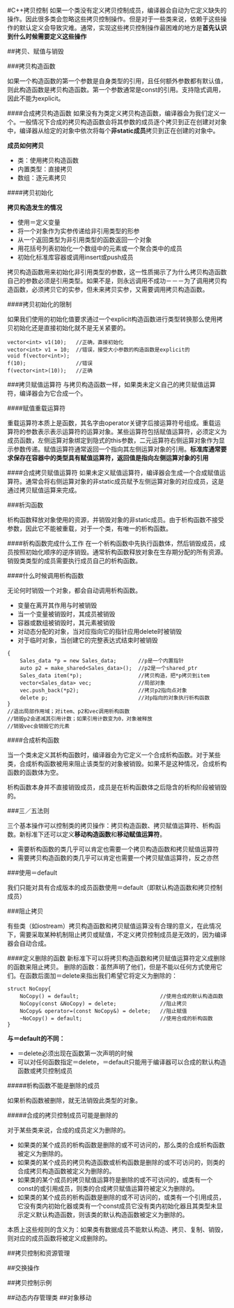 #C++拷贝控制
如果一个类没有定义拷贝控制成员，编译器会自动为它定义缺失的操作。因此很多类会忽略这些拷贝控制操作。但是对于一些类来说，依赖于这些操作的默认定义会导致灾难。通常，实现这些拷贝控制操作最困难的地方是**首先认识到什么时候需要定义这些操作**

##拷贝、赋值与销毁

###拷贝构造函数

如果一个构造函数的第一个参数是自身类型的引用，且任何额外参数都有默认值，则此构造函数是拷贝构造函数。第一个参数通常是const的引用。支持隐式调用，因此不能为explicit。

####合成拷贝构造函数
如果没有为类定义拷贝构造函数，编译器会为我们定义一个。一般情况下合成的拷贝构造函数会将其参数的成员逐个拷贝到正在创建对对象中，编译器从给定的对象中依次将每个**非static成员**拷贝到正在创建的对象中。

**成员如何拷贝**

- 类：使用拷贝构造函数
- 内置类型：直接拷贝
- 数组：逐元素拷贝

####拷贝初始化

**拷贝构造发生的情况**

- 使用＝定义变量
- 将一个对象作为实参传递给非引用类型的形参
- 从一个返回类型为非引用类型的函数返回一个对象
- 用花括号列表初始化一个数组中的元素或一个聚合类中的成员
- 初始化标准库容器或调用insert或push成员

拷贝构造函数用来初始化非引用类型的参数，这一性质揭示了为什么拷贝构造函数自己的参数必须是引用类型。如果不是，则永远调用不成功－－－为了调用拷贝构造函数，必须拷贝它的实参，但未来拷贝实参，又需要调用拷贝构造函数。

####拷贝初始化的限制


如果我们使用的初始化值要求通过一个explicit构造函数进行类型转换那么使用拷贝初始化还是直接初始化就不是无关紧要的。

```
vector<int> v1(10);   //正确，直接初始化
vector<int> v1 = 10;  //错误，接受大小参数的构造函数是explicit的
void f(vector<int>);
f(10);                //错误
f(vector<int>(10));   //正确
```

###拷贝赋值运算符
与拷贝构造函数一样，如果类未定义自己的拷贝赋值运算符，编译器会为它合成一个。

####赋值重载运算符

重载运算符本质上是函数，其名字由operator关键字后接运算符号组成。重载运算符的参数表示表示运算符的运算对象。某些运算符包括赋值运算符，必须定义为成员函数，左侧运算对象绑定到隐式的this参数，二元运算符右侧运算对象作为显示参数传递。赋值运算符通常返回一个指向其左侧运算对象的引用。**标准库通常要求保存在容器中的类型具有赋值运算符，返回值是指向左侧运算对象的引用**


####合成拷贝赋值运算符
如果未定义赋值运算符，编译器会生成一个合成赋值运算符。通常会将右侧运算对象的非static成员赋予左侧运算对象的对应成员，这是通过拷贝赋值运算来完成。

###析沟函数

析构函数释放对象使用的资源，并销毁对象的非static成员。由于析构函数不接受参数，因此它不能被重载，对于一个类，有唯一的析构函数。

####析构函数完成什么工作
在一个析构函数中先执行函数体，然后销毁成员，成员按照初始化顺序的逆序销毁。通常析构函数释放对象在生存期分配的所有资源。销毁类类型的成员需要执行成员自己的析构函数。

####什么时候调用析构函数

无论何时销毁一个对象，都会自动调用析构函数。

- 变量在离开其作用与时被销毁
- 当一个变量被销毁时，其成员被销毁
- 容器或数组被销毁时，其元素被销毁
- 对动态分配的对象，当对应指向它的指针应用delete时被销毁
- 对于临时对象，当创建它的完整表达式结束时被销毁

```
{
    Sales_data *p = new Sales_data;       //p是一个内置指针
    auto p2 = make_shared<Sales_data>();  //p2是一个shared_ptr
    Sales_data item(*p);                  //拷贝构造，把*p拷贝到item         
    vector<Sales_data> vec;               //局部对象
    vec.push_back(*p2);                   //拷贝p2指向点对象
    delete p;                             //对p指向的对象执行析构函数
}
//退出局部作用域；对item、p2和vec调用析构函数
//销毁p2会递减其引用计数；如果引用计数变为0，对象被释放
//销毁vec会销毁它的元素
```

####合成析构函数

当一个类未定义其析构函数时，编译器会为它定义一个合成析构函数。对于某些类，合成析构函数被用来阻止该类型的对象被销毁。如果不是这种情况，合成析构函数的函数体为空。

析构函数本身并不直接销毁成员，成员是在析构函数体之后隐含的析构阶段被销毁的。

###三／五法则

三个基本操作可以控制类的拷贝操作：拷贝构造函数、拷贝赋值运算符、析构函数。新标准下还可以定义**移动构造函数**和**移动赋值运算符**。

- 需要析构函数的类几乎可以肯定也需要一个拷贝构造函数和拷贝赋值运算符
- 需要拷贝构造函数的类几乎可以肯定也需要一个拷贝赋值运算符，反之亦然

###使用＝default

我们只能对具有合成版本的成员函数使用＝default（即默认构造函数和拷贝控制成员）

###阻止拷贝

有些类（如iostream）拷贝构造函数和拷贝赋值运算没有合理的意义，在此情况下，需要采取某种机制阻止拷贝或赋值，不定义拷贝控制成员是无效的，因为编译器会自动合成。

####定义删除的函数
新标准下可以将拷贝构造函数和拷贝赋值运算符定义成删除的函数来阻止拷贝。
删除的函数：虽然声明了他们，但是不能以任何方式使用它们。在函数后面加＝delete来指出我们希望它将定义为删除的：

```
struct NoCopy{
    NoCopy() = default;                          //使用合成的默认构造函数
    NoCopy(const &NoCopy) = delete;              //阻止拷贝
    NoCopy& operator=(const NoCopy&) = delete;   //阻止赋值
    ~NoCopy() = default;                         //使用合成的析构函数
}
```

**与＝default的不同：**
- ＝delete必须出现在函数第一次声明的时候
- 可以对任何函数指定＝delete，＝default只能用于编译器可以合成的默认构造函数或拷贝控制成员

#####析构函数不能是删除的成员

如果析构函数被删除，就无法销毁此类型的对象。

#####合成的拷贝控制成员可能是删除的

对于某些类来说，合成的成员定义为删除的。
- 如果类的某个成员的析构函数是删除的或不可访问的，那么类的合成析构函数被定义为删除的。
- 如果类的某个成员的拷贝构造函数或析构函数是删除的或不可访问的，则类的合成拷贝构造函数被定义为删除的。
- 如果类的某个成员的拷贝赋值运算符是删除的或不可访问的，或类有一个const的或引用成员，则类的合成拷贝赋值运算符被定义为删除的。
- 如果类的某个成员的析构函数是删除的或不可访问的，或类有一个引用成员，它没有类内初始化器或类有一个const成员它没有类内初始化器且其类型未显示定义默认构造函数，则该类的默认构造函数被定义为删除的。

本质上这些规则的含义为：如果类有数据成员不能默认构造、拷贝、复制、销毁，则对应的成员函数将被定义成删除的。

##拷贝控制和资源管理


##交换操作

##拷贝控制示例

##动态内存管理类
##对象移动
